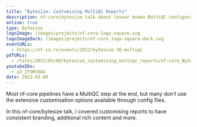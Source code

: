 ```yaml
---
title: "Bytesize: Customising MultiQC Reports"
description: nf-core/bytesize talk about lesser known MultiQC configuration options
online: true
type: Bytesize
logoImage: /images/projects/nf-core-logo-square.svg
logoImageDark: /images/projects/nf-core-logo-square-dark.svg
eventURLs:
  - https://nf-co.re/events/2022/bytesize-36-multiqc
pdfURLs:
  - /talks/2022/03/08/bytesize_customising_multiqc_reports/nf-core_Bytesize_-_MultiQC.pdf
youtubeIDs:
  - a3_IYSMrKAk
date: 2022-03-08
---
```


Most nf-core pipelines have a MultiQC step at the end,
but many don't use the extensive customisation options available through config files.

In this nf-core/bytesize talk, I covered customising reports to have consistent
branding, additional rich content and more.
